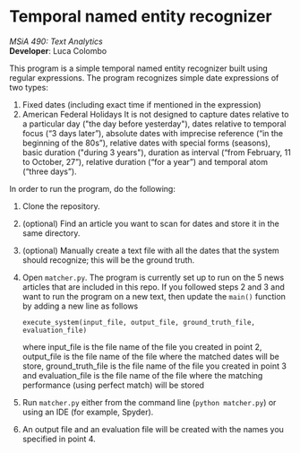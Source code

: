 # Temporal named entity recognizer

*MSiA 490: Text Analytics*   
**Developer**: Luca Colombo   

This program is a simple temporal named entity recognizer built using regular expressions. The program recognizes simple date expressions of two types:
1. Fixed dates (including exact time if mentioned in the expression)
2. American Federal Holidays
It is not designed to capture dates relative to a particular day ("the day before yesterday"), dates relative to temporal focus (“3 days later”), absolute dates with imprecise reference (“in the beginning of the 80s”), relative dates with special forms (seasons), basic duration ("during 3 years"), duration as interval (“from February, 11 to October, 27”), relative duration (“for a year”) and temporal atom (“three days”).

In order to run the program, do the following: 

1. Clone the repository.
2. (optional) Find an article you want to scan for dates and store it in the same directory.
3. (optional) Manually create a text file with all the dates that the system should recognize; this will be the ground truth.
4. Open `matcher.py`. The program is currently set up to run on the 5 news articles that are included in this repo. If you followed steps 2 and 3 and want to run the program on a new text, then update the `main()` function by adding a new line as follows

    ```
    execute_system(input_file, output_file, ground_truth_file, evaluation_file)
    ```
   where input_file is the file name of the file you created in point 2, output_file is the file name of the file where the matched dates will be store, ground_truth_file is the file name of the file you created in point 3 and evaluation_file is the file name of the file where the matching performance (using perfect match) will be stored

5. Run `matcher.py` either from the command line (`python matcher.py`) or using an IDE (for example, Spyder).
6. An output file and an evaluation file will be created with the names you specified in point 4.